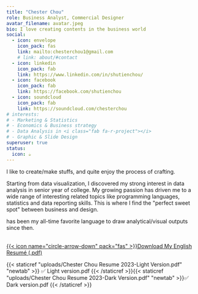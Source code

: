 ```yaml
---
title: "Chester Chou"
role: Business Analyst, Commercial Designer
avatar_filename: avatar.jpeg
bio: I love creating contents in the business world
social:
  - icon: envelope
    icon_pack: fas
    link: mailto:chesterchou1@gmail.com
    # link: about/#contact
  - icon: linkedin
    icon_pack: fab
    link: https://www.linkedin.com/in/shutienchou/
  - icon: facebook
    icon_pack: fab
    link: https://facebook.com/shutienchou
  - icon: soundcloud
    icon_pack: fab
    link: https://soundcloud.com/chesterchou
# interests:
# - Marketing & Statistics
# - Economics & Business strategy
# - Data Analysis in <i class="fab fa-r-project"></i>
# - Graphic & Slide Design
superuser: true
status:
  icon: ☕️
---
```


I like to create/make stuffs, and quite enjoy the process of crafting.

Starting from data visualization, I discovered my strong interest in data analysis in senior year of college. My growing passion has driven me to a wide range of interesting related topics like programming languages, statistics and data reporting skills. This is where I find the "perfect sweet spot" between business and design.  <br>


<i class="fab fa-r-project"></i> has been my all-time favorite language to draw analytical/visual outputs since then. 
<br><br>


<p>
  <a class="btn btn-primary" data-toggle="collapse" href="#multiCollapseExample1" role="button" aria-expanded="false" aria-controls="multiCollapseExample1">{{< icon name="circle-arrow-down" pack="fas" >}}Download My English Resumé (.pdf)</a>
  <!-- <button class="btn btn-primary" type="button" data-toggle="collapse" data-target="#multiCollapseExample2" aria-expanded="false" aria-controls="multiCollapseExample2">Toggle second element</button> -->
  <!-- <button class="btn btn-primary" type="button" data-toggle="collapse" data-target=".multi-collapse" aria-expanded="false" aria-controls="multiCollapseExample1 multiCollapseExample2">Toggle both elements</buttohugon> -->
</p>
<div class="row">
  <div class="col">
    <div class="collapse multi-collapse" id="multiCollapseExample1">
      <div class="card card-body">
        {{< staticref "uploads/Chester Chou Resume 2023-Light Version.pdf" "newtab" >}} ✅ Light version.pdf {{< /staticref >}}{{< staticref "uploads/Chester Chou Resume 2023-Dark Version.pdf" "newtab" >}}✅ Dark version.pdf {{< /staticref >}}
      </div>
    </div>
  </div>
  <!-- <div class="col">
    <div class="collapse multi-collapse" id="multiCollapseExample2">
      <div class="card card-body">
        Anim pariatur cliche reprehenderit, enim eiusmod high life accusamus terry richardson ad squid. Nihil anim keffiyeh helvetica, craft beer labore wes anderson cred nesciunt sapiente ea proident.
      </div>
    </div>
  </div> -->
</div>
<!-- 
{{< icon name="circle-arrow-down" pack="fas" >}} Download English resumé:{{< staticref "uploads/Chester Chou Resume 2023-Light Version.pdf" "newtab" >}} Light ver. {{< /staticref >}}/ {{< staticref "uploads/Chester Chou Resume 2023-Dark Version.pdf" "newtab" >}} Dark ver. {{< /staticref >}} -->

<!-- {{< spoiler text="Download resumé as a pdf" >}} -->
<!-- {{< /spoiler>}} -->

